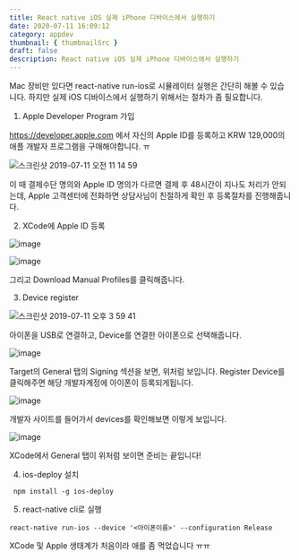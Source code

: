 ```yaml
---
title: React native iOS 실제 iPhone 디바이스에서 실행하기
date: 2020-07-11 16:09:12
category: appdev
thumbnail: { thumbnailSrc }
draft: false
description: React native iOS 실제 iPhone 디바이스에서 실행하기
---
```


Mac 장비만 있다면 react-native run-ios로 시뮬레이터 실행은 간단히 해볼 수 있습니다. 하지만 실제 iOS 디바이스에서 실행하기 위해서는 절차가 좀 필요합니다.

1. Apple Developer Program 가입

https://developer.apple.com 에서 자신의 Apple ID를 등록하고 KRW 129,000의 애플 개발자 프로그램을 구매해야합니다. ㅠ

![스크린샷 2019-07-11 오전 11 14 59](https://user-images.githubusercontent.com/19284878/61028246-313d6b80-a3f3-11e9-93cb-3099493931a0.png)

이 때 결제수단 명의와 Apple ID 명의가 다르면 결제 후 48시간이 지나도 처리가 안되는데, Apple 고객센터에 전화하면 상담사님이 친절하게 확인 후 등록절차를 진행해줍니다.

2.  XCode에 Apple ID 등록

![image](https://user-images.githubusercontent.com/19284878/61028342-6e096280-a3f3-11e9-8ad0-b4c2e0da1341.png)

![image](https://user-images.githubusercontent.com/19284878/61028466-b6288500-a3f3-11e9-8617-63a13d99c344.png)

그리고 Download Manual Profiles를 클릭해줍니다.

3. Device register

![스크린샷 2019-07-11 오후 3 59 41](https://user-images.githubusercontent.com/19284878/61028940-ecb2cf80-a3f4-11e9-9223-426b17deaab0.png)

아이폰을 USB로 연결하고, Device를 연결한 아이폰으로 선택해줍니다.

![image](https://user-images.githubusercontent.com/19284878/61028911-d60c7880-a3f4-11e9-8b81-1e8423c42c6a.png)

Target의 General 탭의 Signing 섹션을 보면, 위처럼 보입니다. Register Device를 클릭해주면 해당 개발자계정에 아이폰이 등록되게됩니다.

![image](https://user-images.githubusercontent.com/19284878/61029133-4ca97600-a3f5-11e9-8ebd-56817ad9dcf0.png)

개발자 사이트를 들어가서 devices를 확인해보면 이렇게 보입니다.

![image](https://user-images.githubusercontent.com/19284878/61029309-bc1f6580-a3f5-11e9-843e-23c3b7535a1c.png)

XCode에서 General 탭이 위처럼 보이면 준비는 끝입니다!

4. ios-deploy 설치

```  npm install -g ios-deploy ```

5. react-native cli로 실행

```react-native run-ios --device '<아이폰이름>' --configuration Release```

XCode 및 Apple 생태계가 처음이라 애를 좀 먹었습니다 ㅠㅠ